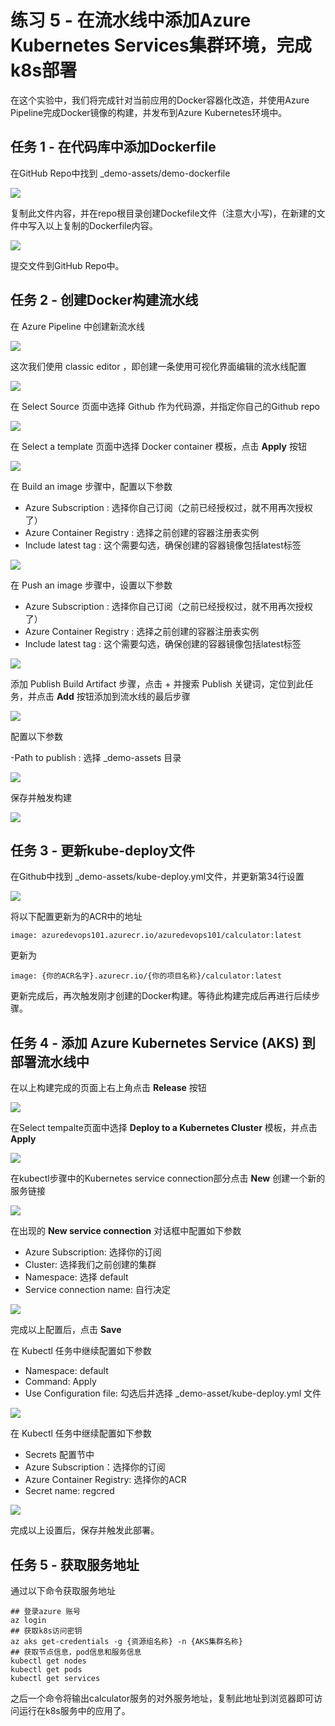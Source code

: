 # 练习 5 - 在流水线中添加Azure Kubernetes Services集群环境，完成k8s部署

在这个实验中，我们将完成针对当前应用的Docker容器化改造，并使用Azure Pipeline完成Docker镜像的构建，并发布到Azure Kubernetes环境中。

## 任务 1 - 在代码库中添加Dockerfile

在GitHub Repo中找到 _demo-assets/demo-dockerfile

![](images/2019-12-14_12-47-04.png)

复制此文件内容，并在repo根目录创建Dockefile文件（注意大小写)，在新建的文件中写入以上复制的Dockerfile内容。

![](images/2019-12-14_12-49-02.png)

提交文件到GitHub Repo中。

## 任务 2 - 创建Docker构建流水线

在 Azure Pipeline 中创建新流水线

![](images/2019-12-14_12-51-17.png)

这次我们使用 classic editor ，即创建一条使用可视化界面编辑的流水线配置

![](images/2019-12-14_12-52-16.png)

在 Select Source 页面中选择 Github 作为代码源，并指定你自己的Github repo

![](images/2019-12-14_12-54-05.png)

在 Select a template 页面中选择 Docker container 模板，点击 **Apply** 按钮

![](images/2019-12-14_12-55-20.png)

在 Build an image 步骤中，配置以下参数

- Azure Subscription : 选择你自己订阅（之前已经授权过，就不用再次授权了）
- Azure Container Registry : 选择之前创建的容器注册表实例
- Include latest tag : 这个需要勾选，确保创建的容器镜像包括latest标签

![](images/2019-12-14_12-57-41.png)

在 Push an image 步骤中，设置以下参数

- Azure Subscription : 选择你自己订阅（之前已经授权过，就不用再次授权了）
- Azure Container Registry : 选择之前创建的容器注册表实例
- Include latest tag : 这个需要勾选，确保创建的容器镜像包括latest标签

![](images/2019-12-14_13-00-30.png)

添加 Publish Build Artifact 步骤，点击 + 并搜索 Publish 关键词，定位到此任务，并点击 **Add** 按钮添加到流水线的最后步骤

![](images/2019-12-14_13-02-02.png)

配置以下参数

-Path to publish : 选择 _demo-assets 目录

![](images/2019-12-14_13-04-20.png)

保存并触发构建

![](images/2019-12-14_13-05-23.png)

## 任务 3 - 更新kube-deploy文件

在Github中找到 _demo-assets/kube-deploy.yml文件，并更新第34行设置

![](images/2019-12-14_13-10-13.png)

将以下配置更新为的ACR中的地址

```
image: azuredevops101.azurecr.io/azuredevops101/calculator:latest
```

更新为

```
image: {你的ACR名字}.azurecr.io/{你的项目名称}/calculator:latest
```

更新完成后，再次触发刚才创建的Docker构建。等待此构建完成后再进行后续步骤。

## 任务 4 - 添加 Azure Kubernetes Service (AKS) 到部署流水线中

在以上构建完成的页面上右上角点击 **Release** 按钮

![](images/2019-12-14_13-16-42.png)

在Select tempalte页面中选择 **Deploy to a Kubernetes Cluster** 模板，并点击 **Apply**

![](images/2019-12-14_13-17-02.png)

在kubectl步骤中的Kubernetes service connection部分点击 **New** 创建一个新的服务链接

![](images/2019-12-14_13-19-51.png)

在出现的 **New service connection** 对话框中配置如下参数

- Azure Subscription: 选择你的订阅
- Cluster: 选择我们之前创建的集群
- Namespace: 选择 default
- Service connection name: 自行决定

![](images/2019-12-14_13-21-58.png)

完成以上配置后，点击 **Save**

在 Kubectl 任务中继续配置如下参数

- Namespace: default
- Command: Apply
- Use Configuration file: 勾选后并选择 _demo-asset/kube-deploy.yml 文件

![](images/2019-12-14_13-32-02.png)

在 Kubectl 任务中继续配置如下参数

- Secrets 配置节中
- Azure Subscription：选择你的订阅
- Azure Container Registry: 选择你的ACR
- Secret name: regcred

![](images/2019-12-14_13-26-55.png)

完成以上设置后，保存并触发此部署。

## 任务 5 - 获取服务地址

通过以下命令获取服务地址

``` shell
## 登录azure 账号
az login
## 获取k8s访问密钥
az aks get-credentials -g {资源组名称} -n {AKS集群名称}
## 获取节点信息，pod信息和服务信息
kubectl get nodes
kubectl get pods
kubectl get services
```

之后一个命令将输出calculator服务的对外服务地址，复制此地址到浏览器即可访问运行在k8s服务中的应用了。

